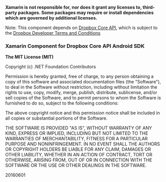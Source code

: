 **Xamarin is not responsible for, nor does it grant any licenses to, third-party packages. Some packages may require or install dependencies which are governed by additional licenses.**

Note: This component depends on [Dropbox Core API](https://www.dropbox.com/developers-v1/core/sdks/android), which is subject to the [Dropbox Developer Terms and Conditions](https://www.dropbox.com/developers/reference/tos)

### Xamarin Component for Dropbox Core API Android SDK

**The MIT License (MIT)**

Copyright (c) .NET Foundation Contributors

Permission is hereby granted, free of charge, to any person obtaining a copy of this software and associated documentation files (the "Software"), to deal in the Software without restriction, including without limitation the rights to use, copy, modify, merge, publish, distribute, sublicense, and/or sell copies of the Software, and to permit persons to whom the Software is furnished to do so, subject to the following conditions:

The above copyright notice and this permission notice shall be included in all copies or substantial portions of the Software.

THE SOFTWARE IS PROVIDED "AS IS", WITHOUT WARRANTY OF ANY KIND, EXPRESS OR IMPLIED, INCLUDING BUT NOT LIMITED TO THE WARRANTIES OF MERCHANTABILITY, FITNESS FOR A PARTICULAR PURPOSE AND NONINFRINGEMENT. IN NO EVENT SHALL THE AUTHORS OR COPYRIGHT HOLDERS BE LIABLE FOR ANY CLAIM, DAMAGES OR OTHER LIABILITY, WHETHER IN AN ACTION OF CONTRACT, TORT OR OTHERWISE, ARISING FROM, OUT OF OR IN CONNECTION WITH THE SOFTWARE OR THE USE OR OTHER DEALINGS IN THE SOFTWARE.

20160601

